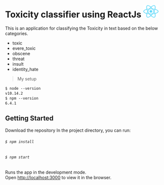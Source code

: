 # Toxicity classifier using ReactJs  <img src="https://github.com/stsfaroz/Toxicity-classifier-using-ReactJs/blob/main/ret.png" width="50" height="40" />

 
 This is an application for classifying the Toxicity in text based on the below categories.
* toxic
* evere_toxic
* obscene
* threat
* insult
* identity_hate

> My setup 
```
$ node --version
v10.14.2
$ npm --version
6.4.1
```
## Getting Started

Download the repository 
In the project directory, you can run:

###### `$ npm install`

###### `$ npm start`

Runs the app in the development mode.\
Open [http://localhost:3000](http://localhost:3000) to view it in the browser.

